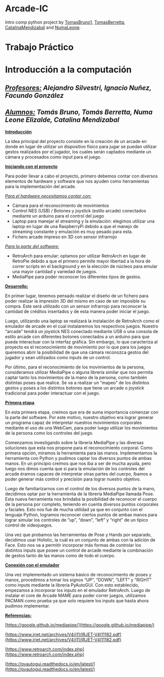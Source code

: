 # Arcade-IC
Intro comp python project by [TomasBruno1](https://github.com/TomasBruno1), [TomasBerretta](https://github.com/TomasBerretta), [CatalinaMendizabal](https://github.com/CatalinaMendizabal) and [NumaLeone](https://github.com/NumaLeone).


# Trabajo Práctico


# Introducción a la computación


## **_<span style="text-decoration:underline;">Profesores:</span>_** _Alejandro Silvestri, Ignacio Nuñez, Facundo González_


## **_<span style="text-decoration:underline;">Alumnos:</span>_ _Tomás Bruno, Tomás Berretta, Numa Leone Elizalde, Catalina Mendizabal_**



**<span style="text-decoration:underline;">Introducción</span>**

La idea principal del proyecto consiste en la creación de un arcade en donde en lugar de utilizar un dispositivo físico para jugar se puedan utilizar gestos realizados por el jugador, los cuales serán captados mediante un cámara y procesados como input para el juego.

**<span style="text-decoration:underline;">Iniciando con el proyecto</span>**

Para poder llevar a cabo el proyecto, primero debemos contar con diversos elementos de hardware y software que nos ayuden como herramientas para la implementación del arcade. 

_<span style="text-decoration:underline;">Para el hardware necesitamos contar con:</span>_



* Cámara para el reconocimiento de movimientos 
* Control NES (USB) / Botones y joystick (estilo arcade) conectados mediante un arduino para el control del juego
* Laptop para manejar el streaming y la emulación: elegimos utilizar una laptop en lugar de una RaspberryPi debido a que el manejo de streaming constante y emulación es muy pesado para esta.  
* Fichero arcade impreso en 3D con sensor infrarrojo
 

_<span style="text-decoration:underline;">Para la parte del software:</span>_



* RetroArch para emular: optamos por utilizar RetroArch en lugar de RetroPie debido a que el primero permite mayor libertad a la hora de correr scripts en el background y en la elección de núcleos para emular una mayor cantidad y variedad de juegos.
* MediaPipe para poder reconocer los diferentes tipos de gestos.

**<span style="text-decoration:underline;">Desarrollo:</span>**

En primer lugar, tenemos pensado realizar el diseño de un fichero para poder realizar la impresión 3D del mismo en caso de ser imposible su compra. Este será utilizado con un sensor infrarrojo para reconocer la cantidad de créditos insertados y de esta manera poder iniciar el juego. 

Luego, utilizando una laptop se realizará la instalación de RetroArch como el emulador de arcade en el cual instalaremos los respectivos juegos. Nuestro “arcade” tendrá un joystick NES conectado mediante USB o una consola de estilo arcade con diferentes botones conectados a un arduino para que pueda interactuar con  la interfaz gráfica. Sin embargo, lo que caracteriza al proyecto es el reconocimiento de movimiento por lo que para los juegos queremos abrir la posibilidad de que una cámara reconozca gestos del jugador y sean utilizados como inputs de un control.

Por último, para el reconocimiento de los movimientos de la persona, consideramos utilizar MediaPipe o alguna librería similar que nos permita captar tanto los movimientos de la mano de la persona, como también distintas poses que realice.  Se va a realizar un “mapeo” de los distintos gestos y poses a los distintos botones que tiene un arcade o joystick tradicional para poder interactuar con el juego.

**<span style="text-decoration:underline;">Primera etapa</span>**

En esta primera etapa, creímos que era de suma importancia comenzar con la parte del software. Por este motivo, nuestro objetivo era lograr generar un programa capaz de interpretar nuestros movimientos corporales mediante el uso de una WebCam, para poder luego utilizar los movimientos de la persona como los controles del juego.

Comenzamos investigando sobre la librería MediaPipe y las diversas soluciones que esta nos propone para el reconocimiento corporal. Como primera opción, miramos la herramienta para las manos. Implementamos la herramienta con Python y pudimos captar los diversos puntos de ambas manos. En un principio creímos que nos iba a ser de mucha ayuda, pero luego nos dimos cuenta que si para la emulación de los controles del arcade éramos capaces de interpretar otras partes del cuerpo, íbamos a poder generar más control y precisión para lograr nuestro objetivo.

Luego de familiarizarnos con el control de los diversos puntos de la mano, decidimos optar por la herramienta de la librería MediaPipe llamada Pose. Esta nueva herramienta nos brindaba la posibilidad de reconocer el cuerpo de la persona por completo, teniendo en cuenta diversos puntos corporales y faciales. Esto nos fue de mucha utilidad ya que en conjunto con el lenguaje Python, logramos reconocer ciertos puntos de ambas manos para lograr simular los controles de “up”, “down”, “left” y “right” de un típico control de videojuegos.

Una vez que probamos las herramientas de Pose y Hands por separado, decidimos usar Holistic, la cuál es un conjunto de ambas con la adición de Face. Esto nos va a permitir incorporar más formas de controlar los distintos inputs que posee un control de arcade mediante la combinación de gestos tanto de las manos como de todo el cuerpo.

**<span style="text-decoration:underline;">Conexión con el emulador</span>**

Una vez implementado un sistema básico de reconocimiento de poses y manos, procedimos a tomar los signos “UP”, “DOWN”, “LEFT” y “RIGHT” como inputs mediante la librería PyAutoGUI. Con esto establecido, empezamos a incorporar los inputs en el emulador RetroArch. Luego de instalar el core de Arcade MAME para poder correr juegos, utilizamos PACMAN como prueba ya que solo requiere los inputs que hasta ahora pudimos implementar.

**<span style="text-decoration:underline;">Referencias: </span>**

[https://google.github.io/mediapipe/](https://google.github.io/mediapipe/) 

[https://www.irjet.net/archives/V4/i11/IRJET-V4I11182.pdf](https://www.irjet.net/archives/V4/i11/IRJET-V4I11182.pdf)

[https://www.retroarch.com/index.php](https://www.retroarch.com/index.php) 

[https://pyautogui.readthedocs.io/en/latest/](https://pyautogui.readthedocs.io/en/latest/) 
